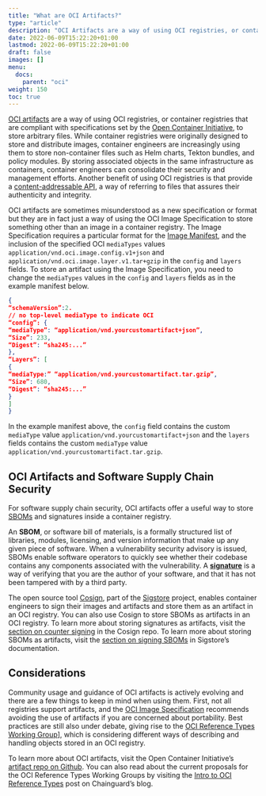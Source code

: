 ```yaml
---
title: "What are OCI Artifacts?"
type: "article"
description: "OCI Artifacts are a way of using OCI registries, or container registries that are compliant with specifications set by the Open Container Initiative, to store arbitrary files."
date: 2022-06-09T15:22:20+01:00
lastmod: 2022-06-09T15:22:20+01:00
draft: false
images: []
menu:
  docs:
    parent: "oci"
weight: 150
toc: true
---
```


[OCI artifacts](http://github.com/opencontainers/artifacts) are a way of using OCI registries, or container registries that are compliant with specifications set by the [Open Container Initiative](https://edu.chainguard.dev/open-source/oci/what-is-the-oci/), to store arbitrary files. While container registries were originally designed to store and distribute images, container engineers are increasingly using them to store non-container files such as Helm charts, Tekton bundles, and policy modules. By storing associated objects in the same infrastructure as containers, container engineers can consolidate their security and management efforts. Another benefit of using OCI registries is that provide a [content-addressable API](https://edu.chainguard.dev/open-source/oci/what-is-the-oci/#image-manifest), a way of referring to files that assures their authenticity and integrity.  

OCI artifacts are sometimes misunderstood as a new specification or format but they are in fact just a way of using the OCI Image Specification to store something other than an image in a container registry. The Image Specification requires a particular format for the [Image Manifest](https://edu.chainguard.dev/open-source/oci/what-is-the-oci/#image-manifest), and the inclusion of the specified OCI `mediaTypes` values `application/vnd.oci.image.config.v1+json` and `application/vnd.oci.image.layer.v1.tar+gzip` in the `config` and `layers` fields. To store an artifact using the Image Specification, you need to change the `mediaTypes` values in the `config` and `layers` fields as in the example manifest below.  

```json
{
“schemaVersion”:2.
// no top-level mediaType to indicate OCI
“config”: {
“mediaType”: “application/vnd.yourcustomartifact+json”,
“Size”: 233,
“Digest”: “sha245:...”
},
“Layers”: [
{
“mediaType:” “application/vnd.yourcustomartifact.tar.gzip”,
“Size”: 680,
“Digest”: “sha245:...”
}
]
}
```

In the example manifest above, the  `config` field contains the custom `mediaType` value `application/vnd.yourcustomartifact+json` and the `layers` fields contains the custom `mediaType` value `application/vnd.yourcustomartifact.tar.gzip`.


## OCI Artifacts and Software Supply Chain Security 
For software supply chain security, OCI artifacts offer a useful way to store [SBOMs](​​https://edu.chainguard.dev/open-source/sbom/what-is-an-sbom/) and signatures inside a container registry. 

An **SBOM**, or software bill of materials, is a formally structured list of libraries, modules, licensing, and version information that make up any given piece of software. When a vulnerability security advisory is issued, SBOMs enable software operators to quickly see whether their codebase contains any components associated with the vulnerability. A [**signature**](https://edu.chainguard.dev/open-source/sigstore/cosign/an-introduction-to-cosign/) is a way of verifying that you are the author of your software, and that it has not been tampered with by a third party. 

The open source tool [Cosign](https://github.com/sigstore/cosign), part of the [Sigstore](https://www.sigstore.dev/) project, enables container engineers to sign their images and artifacts and store them as an artifact in an OCI registry. You can also use Cosign to store SBOMs as artifacts in an OCI registry. To learn more about storing signatures as artifacts, visit the [section on counter signing](
https://github.com/sigstore/cosign#counter-signing) in the Cosign repo. To learn more about storing SBOMs as artifacts, visit the [section on signing SBOMs](https://docs.sigstore.dev/cosign/other_types/#sboms-software-bill-of-materials) in Sigstore’s documentation.  

 ## Considerations 
Community usage and guidance of OCI artifacts is actively evolving and there are a few things to keep in mind when using them. First, not all registries support artifacts, and the [OCI Image Specification](https://github.com/opencontainers/image-spec) recommends avoiding the use of artifacts if you are concerned about portability. Best practices are still also under debate, giving rise to the [OCI Reference Types Working Group](https://github.com/opencontainers/wg-reference-types)], which is considering different ways of describing and handling objects stored in an OCI registry.

To learn more about OCI artifacts, visit the Open Container Initiative’s [artifact repo on Github](https://github.com/opencontainers/artifacts). You can also read about the current proposals for the OCI Reference Types Working Groups by visiting the [Intro to OCI Reference Types](https://www.chainguard.dev/unchained/intro-to-oci-reference-types) post on Chainguard’s blog. 
